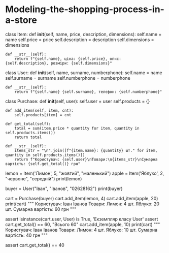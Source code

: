 # Modeling-the-shopping-process-in-a-store
class Item:
    def __init__(self, name, price, description, dimensions):
        self.name = name
        self.price = price
        self.description = description
        self.dimensions = dimensions

    def __str__(self):
        return f"{self.name}, ціна: {self.price}, опис: {self.description}, розміри: {self.dimensions}"


class User:
    def __init__(self, name, surname, numberphone):
        self.name = name
        self.surname = surname
        self.numberphone = numberphone

    def __str__(self):
        return f"{self.name} {self.surname}, телефон: {self.numberphone}"


class Purchase:
    def __init__(self, user):
        self.user = user
        self.products = {}

    def add_item(self, item, cnt):
        self.products[item] = cnt

    def get_total(self):
        total = sum(item.price * quantity for item, quantity in self.products.items())
        return total

    def __str__(self):
        items_str = "\n".join([f"{item.name}: {quantity} шт." for item, quantity in self.products.items()])
        return f"Користувач: {self.user}\nТовари:\n{items_str}\nСумарна вартість: {self.get_total()} грн"


lemon = Item('Лимон', 5, "жовтий", "маленький")
apple = Item('Яблуко', 2, "червоне", "середній")
print(lemon)

buyer = User("Іван", "Іванов", "02628162")
print(buyer)

cart = Purchase(buyer)
cart.add_item(lemon, 4)
cart.add_item(apple, 20)
print(cart)
"""
Користувач: Іван Іванов
Товари:
Лимон: 4 шт.
Яблуко: 20 шт.
Сумарна вартість: 60 грн
"""

assert isinstance(cart.user, User) is True, 'Екземпляр класу User'
assert cart.get_total() == 60, "Всього 60"
cart.add_item(apple, 10)
print(cart)
"""
Користувач: Іван Іванов
Товари:
Лимон: 4 шт.
Яблуко: 10 шт.
Сумарна вартість: 40 грн
"""

assert cart.get_total() == 40
